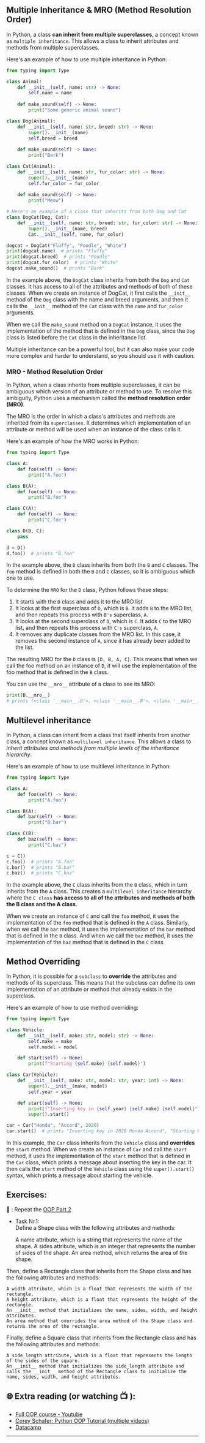 ## Multiple Inheritance & MRO (Method Resolution Order)

In Python, a class **can inherit from multiple superclasses**, a concept known as `multiple inheritance`. This allows a class to inherit attributes and methods from multiple superclasses.

Here's an example of how to use multiple inheritance in Python:

```python
from typing import Type

class Animal:
    def __init__(self, name: str) -> None:
        self.name = name
    
    def make_sound(self) -> None:
        print("Some generic animal sound")

class Dog(Animal):
    def __init__(self, name: str, breed: str) -> None:
        super().__init__(name)
        self.breed = breed
    
    def make_sound(self) -> None:
        print("Bark")

class Cat(Animal):
    def __init__(self, name: str, fur_color: str) -> None:
        super().__init__(name)
        self.fur_color = fur_color
    
    def make_sound(self) -> None:
        print("Meow")

# Here's an example of a class that inherits from both Dog and Cat
class DogCat(Dog, Cat):
    def __init__(self, name: str, breed: str, fur_color: str) -> None:
        super().__init__(name, breed)
        Cat.__init__(self, name, fur_color)

dogcat = DogCat("Fluffy", "Poodle", "White")
print(dogcat.name)  # prints "Fluffy"
print(dogcat.breed)  # prints "Poodle"
print(dogcat.fur_color)  # prints "White"
dogcat.make_sound()  # prints "Bark"

```
In the example above, the `DogCat` class inherits from both the `Dog` and `Cat` classes. It has access to all of the attributes and methods of both of these classes. When we create an instance of DogCat, it first calls the `__init__` method of the `Dog` class with the name and breed arguments, and then it calls the `__init__` method of the `Cat` class with the `name` and `fur_color` arguments.

When we call the `make_sound` method on a `DogCat` instance, it uses the implementation of the method that is defined in the `Dog` class, since the `Dog` class is listed before the `Cat` class in the inheritance list.

Multiple inheritance can be a powerful tool, but it can also make your code more complex and harder to understand, so you should use it with caution.

### MRO - Method Resolution Order

In Python, when a class inherits from multiple superclasses, it can be ambiguous which version of an attribute or method to use. To resolve this ambiguity, Python uses a mechanism called the **method resolution order (MRO)**.

The MRO is the order in which a class's attributes and methods are inherited from its `superclasses`. It determines which implementation of an attribute or method will be used when an instance of the class calls it.

Here's an example of how the MRO works in Python:

```python
from typing import Type

class A:
    def foo(self) -> None:
        print("A.foo")

class B(A):
    def foo(self) -> None:
        print("B.foo")

class C(A):
    def foo(self) -> None:
        print("C.foo")

class D(B, C):
    pass

d = D()
d.foo()  # prints "B.foo"

```

In the example above, the `D` class inherits from both the `B` and `C` classes. The `foo` method is defined in both the `B` and `C` classes, so it is ambiguous which one to use.

To determine the `MRO` for the `D` class, Python follows these steps:

1. It starts with the `D` class and adds it to the MRO list.
2. It looks at the first superclass of `D`, which is `B`. It adds `B` to the MRO list, and then repeats this process with `B's` superclass, `A`.
3. It looks at the second superclass of `D`, which is `C`. It adds `C` to the MRO list, and then repeats this process with `C's` superclass, `A`.
4. It removes any duplicate classes from the MRO list. In this case, it removes the second instance of `A`, since it has already been added to the list.

The resulting MRO for the `D` class is `[D, B, A, C]`. This means that when we call the foo method on an instance of `D`, it will use the implementation of the foo method that is defined in the `B` class.

You can use the `__mro__` attribute of a class to see its MRO:

```python
print(D.__mro__)  
# prints (<class '__main__.D'>, <class '__main__.B'>, <class '__main__.A'>, <class '__main__.C'>)

```

## Multilevel inheritance

In Python, a class can inherit from a class that itself inherits from another class, a concept known as `multilevel inheritance`. This allows a class to _inherit attributes and methods from multiple levels of the inheritance hierarchy_.

Here's an example of how to use multilevel inheritance in Python:

```python
from typing import Type

class A:
    def foo(self) -> None:
        print("A.foo")

class B(A):
    def bar(self) -> None:
        print("B.bar")

class C(B):
    def baz(self) -> None:
        print("C.baz")

c = C()
c.foo()  # prints "A.foo"
c.bar()  # prints "B.bar"
c.baz()  # prints "C.baz"
```
In the example above, the `C` class inherits from the `B` class, which in turn inherits from the `A` class. This creates a `multilevel inheritance` hierarchy where the `C class` **has access to all of the attributes and methods of both the B class and the A class**.

When we create an instance of `C` and call the `foo` method, it uses the implementation of the `foo` method that is defined in the `A` class. Similarly, when we call the `bar` method, it uses the implementation of the `bar` method that is defined in the `B` class. And when we call the `baz` method, it uses the implementation of the `baz` method that is defined in the `C` class

## Method Overriding

In Python, it is possible for a `subclass` to **override** the attributes and methods of its superclass. This means that the subclass can define its own implementation of an attribute or method that already exists in the superclass.

Here's an example of how to use method overriding:

```python
from typing import Type

class Vehicle:
    def __init__(self, make: str, model: str) -> None:
        self.make = make
        self.model = model

    def start(self) -> None:
        print(f"Starting {self.make} {self.model}")

class Car(Vehicle):
    def __init__(self, make: str, model: str, year: int) -> None:
        super().__init__(make, model)
        self.year = year

    def start(self) -> None:
        print(f"Inserting key in {self.year} {self.make} {self.model}")
        super().start()

car = Car("Honda", "Accord", 2020)
car.start()  # prints "Inserting key in 2020 Honda Accord", "Starting Honda Accord"

```
In this example, the `Car` class inherits from the `Vehicle` class and **overrides** the `start` method. When we create an instance of `Car` and call the `start` method, it uses the implementation of the `start` method that is defined in the `Car` class, which prints a message about inserting the key in the car. It then calls the `start` method of the `Vehicle` class using the `super().start()` syntax, which prints a message about starting the vehicle.

## Exercises: 
🧠 : Repeat the [OOP Part 2](https://github.com/CodeAcademy-Online/python-new-material/wiki/Lesson-19:-OOP-(-Part-2))

* Task Nr.1:  
Define a Shape class with the following attributes and methods:

    A name attribute, which is a string that represents the name of the shape.
    A sides attribute, which is an integer that represents the number of sides of the shape.
    An area method, which returns the area of the shape.

Then, define a Rectangle class that inherits from the Shape class and has the following attributes and methods:

    A width attribute, which is a float that represents the width of the rectangle.
    A height attribute, which is a float that represents the height of the rectangle.
    An __init__ method that initializes the name, sides, width, and height attributes.
    An area method that overrides the area method of the Shape class and returns the area of the rectangle.

Finally, define a Square class that inherits from the Rectangle class and has the following attributes and methods:

    A side_length attribute, which is a float that represents the length of the sides of the square.
    An __init__ method that initializes the side_length attribute and calls the __init__ method of the Rectangle class to initialize the name, sides, width, and height attributes.

## 🌐  Extra reading (or watching 📺 ):

* [Full OOP course - Youtube](https://www.youtube.com/watch?v=Ej_02ICOIgs)
* [Corey Schafer: Python OOP Tutorial (multiple videos)](https://www.youtube.com/watch?v=ZDa-Z5JzLYM)
* [Datacamp](https://www.datacamp.com/tutorial/python-oop-tutorial)
***